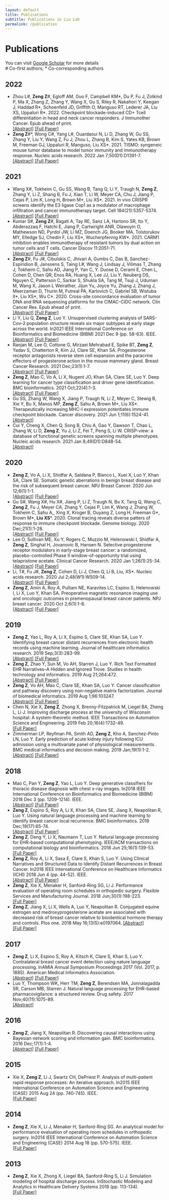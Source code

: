 ```yaml
---
layout: default
title: Publications
subtitle: Publications in Liu Lab
permalink: /publication
---
```


# Publications

You can visit [Google Scholar](https://scholar.google.com/citations?user=McA-3ZgAAAAJ&hl=en&oi=ao) for more details<br>
\# Co-first authors; \* Co-corresponding authors

## 2022
- Zhou L#, **Zeng Z**#, Egloff AM, Guo F, Campbell KM\*, Du P, Fu J, Zolkind P, Ma X, Zhang Z, Zhang Y, Wang X, Gu S, Riley R, Nakahori Y, Keegan J, Haddad R\*, Schoenfeld JD, Griffith O, Manguso RT, Lederer JA, Liu XS, Uppaluri R\*. 2022. Checkpoint blockade-induced CD+ Tcell differentiation in head and neck cancer responders. J Immunother Cancer. Epub ahead of print.<br>
[[Abstract]](https://www.ncbi.nlm.nih.gov/pubmed/35058328)
[[Full Paper]](/resources/publications/Zhou_JITC_2022.pdf)
- **Zeng Z**#\*, Wong C#, Yang L#, Ouardaoui N, Li D, Zhang W, Gu SS, Zhang Y, Liu Y, Wang Z, Fu J, Zhou L, Zhang B, Kim S, Yates KB, Brown M, Freeman GJ, Uppaluri R, Manguso, Liu XS\*. 2021. TISMO: syngeneic mouse tumor database to model tumor immunity and immunotherapy response. Nucleic acids research. 2022 Jan 7;50(D1):D1391-7.<br>
[[Abstract]](https://www.ncbi.nlm.nih.gov/pubmed/34534350)
[[Full Paper]](/resources/publications/NucAcidRes_1_2021.pdf)

## 2021
- Wang X#, Tokheim C, Gu SS, Wang B, Tang Q, Li Y, Traugh N, **Zeng Z**, Zhang Y, Li Z, Shang B, Fu J, Xiao T, Li W, Meyer CA, Chu J, Jiang P, Cejas P, Lim K, Long H, Brown M\*, Liu XS\*. 2021. In vivo CRISPR screens identify the E3 ligase Cop1 as a modulator of macrophage infiltration and cancer immunotherapy target. Cell 184(21):5357-5374.<br>
[[Abstract]](https://www.ncbi.nlm.nih.gov/pubmed/34582788) 
[[Full Paper]](/resources/publications/Cell184_5357.pdf)
- Kumar S#, **Zeng Z**#, Bagati A, Tay RE, Sanz LA, Hartono SR, Ito Y, Abderazzaq F, Hatchi E, Jiang P, Cartwright ANR, Olawoyin O, Mathewson ND, Pyrdol JW, Li MZ, Doench JG, Booker MA, Tolstorukov MY, Elledge SJ, Chedin F, Liu XS\*, Wucherpfennig KW*. 2021. CARM1 inhibition enables immunotherapy of resistant tumors by dual action on tumor cells and T cells. Cancer Discov 11:2051-71.<br>
[[Abstract]](https://www.ncbi.nlm.nih.gov/pubmed/33707234)
[[Full Paper]](/resources/publications/CancerDiscov_2051_Kumar.pdf)
- **Zeng Z**#, Fu J#, Cibulskis C, Jhivari A, Gumbs C, Das B, Sanchez-Espiridion B, Janssens S, Taing L#, Wang J, Lindsay J, Vilimas T, Zhang J, Tokheim C, Sahu AD, Jiang P, Yan C, Y. Duose D, Cerami E, Chen L, Cohen D, Chen QR, Enos RA, Huang X, Lee JJ, Liu Y, Neuberg DS, Nguyen C, Patterson C, Sarkar S, Shukla SA, Tang M, Tsuji J, Uduman M, Wang X, Jason L Weirather, Jijun Yu, Joyce Yu, Zhang J, Zhang J, Meerzaman D, Thurin M, Futreal PA, Karlovich C, Gabriel SB, Wistuba II*, Liu XS\*, Wu C*. 2020. Cross-site concordance evaluation of tumor DNA and RNA sequencing platforms for the CIMAC-CIDC network. Clin Cancer Res. Epub ahead of print.<br>
[[Abstract]](https://www.ncbi.nlm.nih.gov/pubmed/33323402)
[[Full Paper]](/resources/publications/CCR_5049.pdf)
- Li Y, Liu Q, **Zeng Z**, Luo Y. Unsupervised clustering analysis of SARS-Cov-2 population structure reveals six major subtypes at early stage across the world. In2021 IEEE International Conference on Bioinformatics and Biomedicine (BIBM) 2021 Dec 9 (pp. 58-63). IEEE.<br>
[[Abstract]](https://pubmed.ncbi.nlm.nih.gov/34845455/)
[[Full Paper]](/resources/publications/2021_unsupervised_covid_BIBM.pdf)
- Ranjan M, Lee O, Cottone G, Mirzaei Mehrabad E, Spike BT, **Zeng Z**, Yadav S, Chatterton R, Kim JJ, Clare SE, Khan SA. Progesterone receptor antagonists reverse stem cell expansion and the paracrine effectors of progesterone action in the mouse mammary gland. Breast Cancer Research. 2021 Dec;23(1):1-7.<br>
[[Abstract]](https://pubmed.ncbi.nlm.nih.gov/34344445/)
[[Full Paper]](/resources/publications/2021_progesterone.pdf)
- **Zeng Z**, Mao C, Vo A, Li X, Nugent JO, Khan SA, Clare SE, Luo Y. Deep learning for cancer type classification and driver gene identification. BMC bioinformatics. 2021 Oct;22(4):1-3.<br>
[[Abstract]](https://pubmed.ncbi.nlm.nih.gov/34689757/)
[[Full Paper]](/resources/publications/2021_deeplearning_classification.pdf)
- Gu SS, Zhang W, Wang X, Jiang P, Traugh N, Li Z, Meyer C, Stewig B, Xie Y, Bu X, Manos MP, **Zeng Z**, Sahu A, Brown M\*, Liu XS*. Therapeutically increasing MHC-I expression potentiates immune checkpoint blockade. Cancer discovery. 2021 Jun 1;11(6):1524-41.<br>
[[Abstract]](https://pubmed.ncbi.nlm.nih.gov/33589424/)
- Cui Y, Cheng X, Chen Q, Song B, Chiu A, Gao Y, Dawson T, Chao L, Zhang W, Li D, **Zeng Z**, Yu J, Li Z, Fei T, Peng S, Li W. CRISP-view: a database of functional genetic screens spanning multiple phenotypes. Nucleic acids research. 2021 Jan 8;49(D1):D848-54.<br>
[[Abstract]](https://pubmed.ncbi.nlm.nih.gov/33010154/)

## 2020
- **Zeng Z**, Vo A, Li X, Shidfar A, Saldana P, Blanco L, Xuei X, Luo Y, Khan SA, Clare SE. Somatic genetic aberrations in benign breast disease and the risk of subsequent breast cancer. NPJ Breast Cancer. 2020 Jun 12;6(1):1-1.<br>
[[Abstract]](https://pubmed.ncbi.nlm.nih.gov/32566745/)
[[Full Paper]](/resources/publications/2020_npjBreastCancer_somaticmutation.pdf)
- Gu S#, Wang X#, Hu X#, Jiang P, Li Z, Traugh N, Bu X, Tang Q, Wang C, **Zeng Z**, Fu J, Meyer CA, Zhang Y, Cejas P, Lim K, Wang J, Zhang W, Tokheim C, Sahu A,, Xing X, Kroger B, Ouyang Z, Long H, Freeman G\*, Brown M\*, **Liu XS**\*. 2020. Clonal tracing reveals diverse patters of response to immune checkpoint blockade. Genome biology. 2020 Dec;21(1):1-28.<br>
[[Abstract]](https://www.ncbi.nlm.nih.gov/pubmed/33059736)
[[Full Paper]](/resources/publications/GenomeBiol21_263.pdf)
- Lee O, Sullivan ME, Xu Y, Rogers C, Muzzio M, Helenowski I, Shidfar A,  **Zeng Z**, Singhal H, Jovanovic B, Hansen N. Selective progesterone receptor modulators in early-stage breast cancer: a randomized, placebo-controlled Phase II window-of-opportunity trial using telapristone acetate. Clinical Cancer Research. 2020 Jan 1;26(1):25-34.<br>
[[Abstract]](https://pubmed.ncbi.nlm.nih.gov/31570566/)
[[Full Paper]](/resources/publications/2020_CCR_progesterone.pdf)
- Li, T#, Fu J#, **Zeng Z**, Cohen D, Li J, Chen Q, Li B, Liu, XS\*. Nucleic acids research. 2020 Jul 2;48(W1):W509-14. <br>
[[Abstract]](https://www.ncbi.nlm.nih.gov/pubmed/32442275)
[[Full Paper]](/resources/publications/Li_NucAcidsRsh_2020.pdf)
-  **Zeng Z**, Amin A, Roy A, Pulliam NE, Karavites LC, Espino S, Helenowski I, Li X, Luo Y, Khan SA. Preoperative magnetic resonance imaging use and oncologic outcomes in premenopausal breast cancer patients. NPJ breast cancer. 2020 Oct 2;6(1):1-8.<br>
[[Abstract]](https://pubmed.ncbi.nlm.nih.gov/33083528/)
[[Full Paper]](/resources/publications/2020_npjBreastcancer_MRI.pdf)

## 2019
- **Zeng Z**, Yao L, Roy A, Li X, Espino S, Clare SE, Khan SA, Luo Y. Identifying breast cancer distant recurrences from electronic health records using machine learning. Journal of healthcare informatics research. 2019 Sep;3(3):283-99.<br>
[[Abstract]](https://pubmed.ncbi.nlm.nih.gov/33225204/)
[[Full Paper]](/resources/publications/2019_EHR_distantRecurrence.pdf)
- **Zeng Z**, Zhao Y, Sun M, Vo AH, Starren J, Luo Y. Rich Text Formatted EHR Narratives–A Hidden and Ignored Trove. Studies in health technology and informatics. 2019 Aug 21;264:472.<br>
[[Abstract]](https://pubmed.ncbi.nlm.nih.gov/31437968/)
[[Full Paper]](/resources/publications/2019_EHR_Trove.pdf)
- **Zeng Z**, Vo AH, Mao C, Clare SE, Khan SA, Luo Y. Cancer classification and pathway discovery using non-negative matrix factorization. Journal of biomedical informatics. 2019 Aug 1;96:103247.<br>
[[Abstract]](https://pubmed.ncbi.nlm.nih.gov/31271844/)
[[Full Paper]](/resources/publications/2019_NMF_pathway.pdf)
- Chen N, Xie X, **Zeng Z**, Zhong X, Brenny-Fitzpatrick M, Liegel BA, Zheng L, Li J. Improving discharge process at the university of Wisconsin hospital: A system-theoretic method. IEEE Transactions on Automation Science and Engineering. 2019 Feb 20;16(4):1732-49.<br>
[[Full Paper]](/resources/publications/2019_discharge_TASW.pdf)
- Zimmerman LP, Reyfman PA, Smith AD, **Zeng Z**, Kho A, Sanchez-Pinto LN, Luo Y. Early prediction of acute kidney injury following ICU admission using a multivariate panel of physiological measurements. BMC medical informatics and decision making. 2019 Jan;19(1):1-2.<br>
[[Abstract]](https://pubmed.ncbi.nlm.nih.gov/30700291/)
[[Full Paper]](/resources/publications/2019_BMC_kidney.pdf)

## 2018
- Mao C, Pan Y, **Zeng Z**, Yao L, Luo Y. Deep generative classifiers for thoracic disease diagnosis with chest x-ray images. In2018 IEEE International Conference on Bioinformatics and Biomedicine (BIBM) 2018 Dec 3 (pp. 1209-1214). IEEE.<br>
[[Abstract]](https://pubmed.ncbi.nlm.nih.gov/31341701/)
[[Full Paper]](/resources/publications/2018_DeepGenerativeXray.pdf)
- **Zeng Z**, Espino S, Roy A, Li X, Khan SA, Clare SE, Jiang X, Neapolitan R, Luo Y. Using natural language processing and machine learning to identify breast cancer local recurrence. BMC bioinformatics. 2018 Dec;19(17):65-74.<br>
[[Abstract]](https://pubmed.ncbi.nlm.nih.gov/30591037/)
[[Full Paper]](/resources/publications/2018_NLP_local_recurrence.pdf)
- **Zeng Z**, Deng Y, Li X, Naumann T, Luo Y. Natural language processing for EHR-based computational phenotyping. IEEE/ACM transactions on computational biology and bioinformatics. 2018 Jun 25;16(1):139-53.<br>
[[Full Paper]](/resources/publications/2018_NLP_review.pdf)
- **Zeng Z**, Roy A, Li X, Sasa E, Clare S, Khan S, Luo Y. Using Clinical Narratives and Structured Data to Identify Distant Recurrences in Breast Cancer. In2018 IEEE International Conference on Healthcare Informatics (ICHI) 2018 Jun 4 (pp. 44-52). IEEE.<br>
[[Abstract]](https://pubmed.ncbi.nlm.nih.gov/33225204/)
[[Full Paper]](/resources/publications/2018_NLP_distant_ICHI.pdf)
- **Zeng Z**, Xie X, Menaker H, Sanford-Ring SG, Li J. Performance evaluation of operating room schedules in orthopedic surgery. Flexible Services and Manufacturing Journal. 2018 Jun;30(1):198-223.<br>
[[Full Paper]](/resources/publications/2018_OR_schedule.pdf)
- **Zeng Z**, Jiang X, Li X, Wells A, Luo Y, Neapolitan R. Conjugated equine estrogen and medroxyprogesterone acetate are associated with decreased risk of breast cancer relative to bioidentical hormone therapy and controls. Plos one. 2018 May 16;13(5):e0197064.
[[Abstract]](https://pubmed.ncbi.nlm.nih.gov/29768475/)<br>
[[Full Paper]](/resources/publications/2018_estrogendrug.pdf)

## 2017
- **Zeng Z**, Li X, Espino S, Roy A, Kitsch K, Clare S, Khan S, Luo Y. Contralateral breast cancer event detection using nature language processing. InAMIA Annual Symposium Proceedings 2017 (Vol. 2017, p. 1885). American Medical Informatics Association.<br>
[[Abstract]](https://pubmed.ncbi.nlm.nih.gov/29854260/)
[[Full Paper]](/resources/publications/2017_NLP_contralateralBreast.pdf)
- Luo Y, Thompson WK, Herr TM, **Zeng Z**, Berendsen MA, Jonnalagadda SR, Carson MB, Starren J. Natural language processing for EHR-based pharmacovigilance: a structured review. Drug safety. 2017 Nov;40(11):1075-89.<br>
[[Abstract]](https://pubmed.ncbi.nlm.nih.gov/28643174/)

## 2016
- **Zeng Z**, Jiang X, Neapolitan R. Discovering causal interactions using Bayesian network scoring and information gain. BMC bioinformatics. 2016 Dec;17(1):1-4.<br>
[[Abstract]](https://pubmed.ncbi.nlm.nih.gov/27230078/)
[[Full Paper]](/resources/publications/2016_bayesian_network_IG.pdf)

## 2015
- Xie X, **Zeng Z**, Li J, Swartz CH, DePriest P. Analysis of multi-patient rapid response processes: An iterative approach. In2015 IEEE International Conference on Automation Science and Engineering (CASE) 2015 Aug 24 (pp. 740-745). IEEE.<br>
[[Full Paper]](/resources/publications/2015_multipatient_iterative.pdf)

## 2014
- **Zeng Z**, Xie X, Li J, Menaker H, Sanford-Ring SG. An analytical model for performance evaluation of operating room schedules in orthopedic surgery. In2014 IEEE International Conference on Automation Science and Engineering (CASE) 2014 Aug 18 (pp. 570-575). IEEE.<br>
[[Full Paper]](/resources/publications/2014_analytical_modeling_OR.pdf)

## 2013
- **Zeng Z**, Xie X, Zhong X, Liegel BA, Sanford-Ring S, Li J. Simulation modeling of hospital discharge process. InStochastic Modeling and Analytics in Healthcare Delivery Systems 2018 (pp. 113-134).<br>
[[Full Paper]](/resources/publications/2013_simulation_modeling_hospital_discharge.pdf)